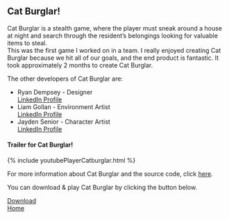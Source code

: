 <script async defer src="https://buttons.github.io/buttons.js"></script>
<body>
<div class="Cat Burglar">
<h2>Cat Burglar!</h2>
<p>Cat Burglar is a stealth game, where the player must sneak around a house at night and search through the resident’s belongings looking for valuable items to steal.<br>
This was the first game I worked on in a team. I really enjoyed creating Cat Burglar because we hit all of our goals, and the end product is fantastic. It took approximately 2 months to create Cat Burglar.<br></p>
<p>The other developers of Cat Burglar are: <br>

<ul>
<li>Ryan Dempsey - Designer <br>
<a href = "https://www.linkedin.com/in/ryanjdempsey/">LinkedIn Profile</a> <br> </li>
<li>Liam Gollan - Environment Artist <br>
<a href = "https://www.linkedin.com/in/liam-gollan/">LinkedIn Profile</a> <br> </li>
<li>Jayden Senior - Character Artist <br>
<a href = "https://www.linkedin.com/in/jayden-senior/">LinkedIn Profile</a> <br> </li>
</ul>
</p>

<h4>Trailer for Cat Burglar!</h4>
{% include youtubePlayerCatburglar.html %}

<p>For more information about Cat Burglar and the source code, 
click <a href ="https://github.com/stevencoombe/Game-Dev-Sim/" title="Cat Burglar GitHub Page">here</a>.</p>

<p>You can download & play Cat Burglar by clicking the button below.</p>
<a class="github-button" href="https://github.com/stevencoombe/Game-Dev-Sim/releases/download/1.0/Cat.Burglar.v1.0.zip" data-color-scheme="no-preference: dark; 
light: dark; dark: dark;" data-icon="octicon-cloud-download" data-size="large" aria-label="Download Cat Burglar">Download</a>
<br>
<a href="https://stevencoombe.github.io/Portfolio/">Home</a>

</div>
</body>